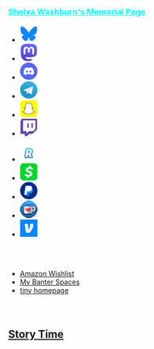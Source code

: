 <script src="https://www.gstatic.com/firebasejs/5.1.0/firebase-app.js"></script>
<script src="https://www.gstatic.com/firebasejs/5.1.0/firebase-database.js"></script>
<script src="/assets/js/home.js"></script>
<section>
	<script src="/assets/js/hash-redirect.js"></script>
	<div id="mom" class="holder center">
		<h3 style="padding-top: 1em;"><a href="/mom" style="color:#0ff;">Shelva Washburn's Memorial Page</a></h3>
	</div>
	<div class="holder center" style="width:fit-content">
		<nav>
			<ul>
				<li><a href="https://bsky.app/profile/rev-lunar.bsky.social" target="_blank"><img src="/assets/img/contact/bluesky.png" alt="Bluesky icon" style="width:2.5em; height:2.5em;"></a></li>
				<li><a href="https://mas.to/@lunar" rel="me" target="_blank"><img src="/assets/img/contact/mastodon.png" alt="Mastodon icon" style="width:2.5em; height:2.5em;"></a></li>
				<li><a href="https://discordapp.com/users/206291426932293634" target="_blank"><img src="/assets/img/contact/discord.png" alt="Discord icon" style="width:2.5em; height:2.5em;"></a></li>
				<li><a href="https://t.me/Rev_Lunar" target="_blank"><img src="/assets/img/contact/telegram.png" alt="Telegram icon" style="width:2.5em; height:2.5em;"></a></li>
				<li><a href="https://www.snapchat.com/add/rev_lunar" target="_blank"><img src="/assets/img/contact/snapchat.png" alt="Snapchat icon" style="width:2.5em; height:2.5em;"></a></li>
				<li><a href="https://www.twitch.tv/rev_lunar" target="_blank"><img src="/assets/img/contact/twitch.png" alt="Twitch icon" style="width:2.5em; height:2.5em;"></a></li>
			</ul>
		</nav>
	</div>
	<div class="holder center" style="width:fit-content">
		<nav>
			<ul>
				<li><a href="https://pay.revolut.com/profile/revlunar" target="_blank"><img src="/assets/img/pay/revolut.png" alt="Revolut icon" style="width:2.5em; height:2.5em;"></a></li>
				<li><a href="https://cash.app/$revlunar" target="_blank"><img src="/assets/img/pay/cashapp.png" alt="Cashapp icon" style="width:2.5em; height:2.5em;"></a></li>
				<li><a href="https://www.paypal.me/lunartiger" target="_blank"><img src="/assets/img/pay/paypal.png" alt="PayPal icon" style="width:2.5em; height:2.5em;"></a></li>
				<li><a href="https://ko-fi.com/rev_lunar" target="_blank"><img src="/assets/img/pay/kofi.png" alt="KoFi icon" style="width:2.5em; height:2.5em;"></a></li>
				<li><a href="https://account.venmo.com/u/rev_lunar" target="_blank"><img src="/assets/img/pay/venmo.png" alt="Venmo icon" style="width:2.5em; height:2.5em;"></a></li>
			</ul>
		</nav>
	</div>
	<iframe id="musicembed" allow="encrypted-media" class="jsstuff" style="max-width:100%;height:0px;width:0px;border: 0px" allowfullscreen="true"></iframe>
	<hr style="height:4px; visibility:hidden;" class="jsstuff">
	<div class="holder center">
		<nav>
			<ul>
				<li><a href="https://www.amazon.com/hz/wishlist/ls/3BFK7H90M9CFT" id="amazon-wishlist" target="_blank">Amazon Wishlist</a></li>
				<li><a href="https://lunartiger.github.io/banter" id="banter-spaces">My Banter Spaces</a></li>
				<li><a href="https://lunar.bant.ing">tiny homepage</a></li>
			</ul>
		</nav>
	</div>
	<script type="module" src="https://cdn.jsdelivr.net/npm/bsky-embed/dist/bsky-embed.es.js" async></script>
	<bsky-embed
		username="rev-lunar.bsky.social"
		mode="dark"
		limit="5"
	>
	</bsky-embed>
	<hr style="height:4px; visibility:hidden;" class="jsstuff">
	<div id="story-time" class="holder center"><h2 style="padding-top: 1em;"><a href="https://story-time.bant.ing">Story Time</a></h2><!--<p id="bookSat"></p><p id="bookSun"></p>--></div>
	<!--<div id="mastodon" class="holder center" style="padding: 8px 1% 0;">
		<iframe id="mastodon-feed" allowfullscreen sandbox="allow-top-navigation allow-scripts" width="98%" height="569" style="max-width:369;" src="https://www.mastofeed.com/apiv2/feed?userurl=https%3A%2F%2Fmas.to%2Fusers%2Flunar&theme=dark&size=77&header=false&replies=false&boosts=true"></iframe>
		<p style="font-size:10px;"><a rel="me" href="https://mas.to/@lunar" target="_blank" id="mastodon-link" data-parent="social">open full timeline</a></p>
	</div>-->
	<div id="messageembed" class="holder center jsstuff"></div>
	<!--
		<div id="lunar-location" class="holder center"></div>
		<hr style="height:4px; visibility:hidden;">
		<script src="https://mas.to/embed.js" async="async"></script>
	<!---->
</section>
<script>(()=>{const a = document.getElementById('navhome'); if(!!a){a.style.backgroundColor = "#077"};})();</script>